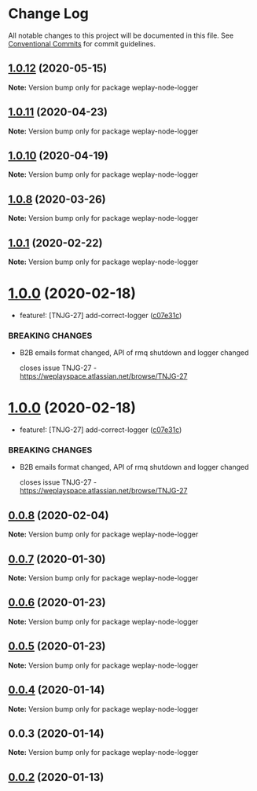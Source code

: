 # Change Log

All notable changes to this project will be documented in this file.
See [Conventional Commits](https://conventionalcommits.org) for commit guidelines.

## [1.0.12](https://bitbucket.org/weplaymedia/frontend/compare/weplay-node-logger@1.0.11...weplay-node-logger@1.0.12) (2020-05-15)

**Note:** Version bump only for package weplay-node-logger






## [1.0.11](https://bitbucket.org/weplaymedia/frontend/compare/weplay-node-logger@1.0.10...weplay-node-logger@1.0.11) (2020-04-23)

**Note:** Version bump only for package weplay-node-logger






## [1.0.10](https://bitbucket.org/weplaymedia/frontend/compare/weplay-node-logger@1.0.9...weplay-node-logger@1.0.10) (2020-04-19)

**Note:** Version bump only for package weplay-node-logger





## [1.0.8](https://bitbucket.org/weplaymedia/frontend/compare/weplay-node-logger@1.0.7...weplay-node-logger@1.0.8) (2020-03-26)

**Note:** Version bump only for package weplay-node-logger





## [1.0.1](https://bitbucket.org/weplaymedia/frontend/compare/weplay-node-logger@1.0.0...weplay-node-logger@1.0.1) (2020-02-22)

**Note:** Version bump only for package weplay-node-logger






# [1.0.0](https://bitbucket.org/weplaymedia/frontend/compare/weplay-node-logger@0.0.8...weplay-node-logger@1.0.0) (2020-02-18)


*   feature!: [TNJG-27] add-correct-logger ([c07e31c](https://bitbucket.org/weplaymedia/frontend/commits/c07e31ca2fc381541b6899f9d6c41204c1ac9028))


### BREAKING CHANGES

* B2B emails format changed, API of rmq shutdown and logger changed

  closes issue TNJG-27 - https://weplayspace.atlassian.net/browse/TNJG-27





# [1.0.0](https://bitbucket.org/weplaymedia/frontend/compare/weplay-node-logger@0.0.8...weplay-node-logger@1.0.0) (2020-02-18)


*   feature!: [TNJG-27] add-correct-logger ([c07e31c](https://bitbucket.org/weplaymedia/frontend/commits/c07e31ca2fc381541b6899f9d6c41204c1ac9028))


### BREAKING CHANGES

* B2B emails format changed, API of rmq shutdown and logger changed

  closes issue TNJG-27 - https://weplayspace.atlassian.net/browse/TNJG-27





## [0.0.8](https://bitbucket.org/weplaymedia/frontend/compare/weplay-node-logger@0.0.7...weplay-node-logger@0.0.8) (2020-02-04)

**Note:** Version bump only for package weplay-node-logger






## [0.0.7](https://bitbucket.org/weplaymedia/frontend/compare/weplay-node-logger@0.0.6...weplay-node-logger@0.0.7) (2020-01-30)

**Note:** Version bump only for package weplay-node-logger





## [0.0.6](https://bitbucket.org/weplaymedia/frontend/compare/weplay-node-logger@0.0.5...weplay-node-logger@0.0.6) (2020-01-23)

**Note:** Version bump only for package weplay-node-logger





## [0.0.5](https://bitbucket.org/weplaymedia/frontend/compare/weplay-node-logger@0.0.4...weplay-node-logger@0.0.5) (2020-01-23)

**Note:** Version bump only for package weplay-node-logger





## [0.0.4](https://bitbucket.org/weplaymedia/frontend/compare/weplay-node-logger@0.0.3...weplay-node-logger@0.0.4) (2020-01-14)

**Note:** Version bump only for package weplay-node-logger





<a name="0.0.3"></a>
## 0.0.3 (2020-01-14)

**Note:** Version bump only for package weplay-node-logger





<a name="0.0.2"></a>
## [0.0.2](https://bitbucket.org/projects/weplaymedia/repos/frontend/compare/diff?targetBranch=refs%2Ftags%2Fweplay-node-logger@0.0.2&sourceBranch=refs%2Ftags%2Fweplay-node-logger@0.0.2) (2020-01-13)
